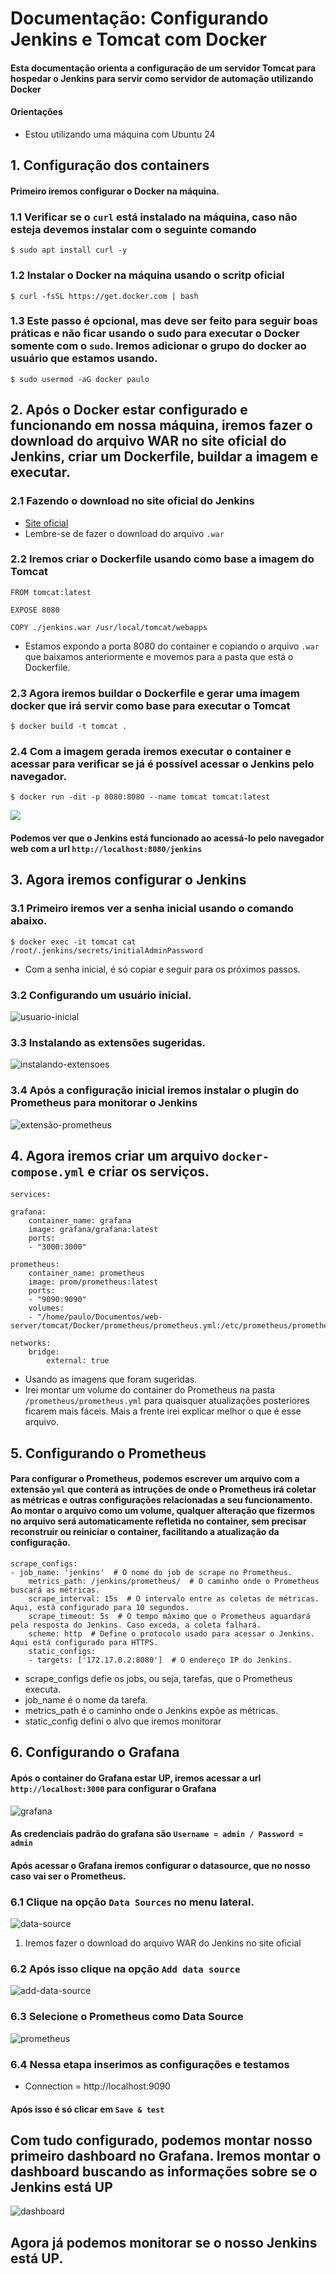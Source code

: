 # Documentação: Configurando Jenkins e Tomcat com Docker

#### Esta documentação orienta a configuração de um servidor Tomcat para hospedar o Jenkins para servir como servidor de automação utilizando Docker

#### Orientações

- Estou utilizando uma máquina com Ubuntu 24

## 1. Configuração dos containers

#### Primeiro iremos configurar o Docker na máquina.

### 1.1 Verificar se o `curl` está instalado na máquina, caso não esteja devemos instalar com o seguinte comando

    $ sudo apt install curl -y 

### 1.2 Instalar o Docker na máquina usando o scritp oficial 

    $ curl -fsSL https://get.docker.com | bash

### 1.3 Este passo é opcional, mas deve ser feito para seguir boas práticas e não ficar usando o sudo para executar o Docker somente com o `sudo`. Iremos adicionar o grupo do docker ao usuário que estamos usando.

    $ sudo usermod -aG docker paulo
 
## 2. Após o Docker estar configurado e funcionando em nossa máquina, iremos fazer o download do arquivo WAR no site oficial do Jenkins, criar um Dockerfile, buildar a imagem e executar.

### 2.1 Fazendo o download no site oficial do Jenkins

- [Site oficial](https://www.jenkins.io/download/)
- Lembre-se de fazer o download do arquivo `.war`

### 2.2 Iremos criar o Dockerfile usando como base a imagem do Tomcat

    FROM tomcat:latest

    EXPOSE 8080

    COPY ./jenkins.war /usr/local/tomcat/webapps

- Estamos expondo a porta 8080 do container e copiando o arquivo `.war` que baixamos anteriormente e movemos para a pasta que está o Dockerfile.

### 2.3 Agora iremos buildar o Dockerfile e gerar uma imagem docker que irá servir como base para executar o Tomcat

    $ docker build -t tomcat .

### 2.4 Com a imagem gerada iremos executar o container e acessar para verificar se já é possível acessar o Jenkins pelo navegador.

    $ docker run -dit -p 8080:8080 --name tomcat tomcat:latest

![](/tomcat/imagens/jenkins.png)

#### Podemos ver que o Jenkins está funcionado ao acessá-lo pelo navegador web com a url `http://localhost:8080/jenkins`

## 3. Agora iremos configurar o Jenkins

### 3.1 Primeiro iremos ver a senha inicial usando o comando abaixo.

    $ docker exec -it tomcat cat /root/.jenkins/secrets/initialAdminPassword

- Com a senha inicial, é só copiar e seguir para os próximos passos.

### 3.2 Configurando um usuário inicial.
![usuario-inicial](/tomcat/imagens/criar-usuario-jenkins.png)

### 3.3 Instalando as extensões sugeridas.
![instalando-extensoes](/tomcat/imagens/jenkins-configuracoes.png)

### 3.4 Após a configuração inicial iremos instalar o plugin do Prometheus para monitorar o Jenkins
![extensão-prometheus](/tomcat/imagens/extensao-prometheus.png)

## 4. Agora iremos criar um arquivo `docker-compose.yml` e criar os serviços.

    services:

    grafana:
        container_name: grafana 
        image: grafana/grafana:latest
        ports:
        - "3000:3000"

    prometheus:
        container_name: prometheus
        image: prom/prometheus:latest
        ports:
        - "9090:9090"
        volumes:
        - "/home/paulo/Documentos/web-server/tomcat/Docker/prometheus/prometheus.yml:/etc/prometheus/prometheus.yml"

    networks:
        bridge:
            external: true
    
- Usando as imagens que foram sugeridas.
- Irei montar um volume do container do Prometheus na pasta `/prometheus/prometheus.yml` para quaisquer atualizações posteriores ficarem mais fáceis. Mais a frente irei explicar melhor o que é esse arquivo.

## 5. Configurando o Prometheus

#### Para configurar o Prometheus, podemos escrever um arquivo com a extensão `yml` que conterá as intruções de onde o Prometheus irá coletar as métricas e outras configurações relacionadas a seu funcionamento. Ao montar o arquivo como um volume, qualquer alteração que fizermos no arquivo será automaticamente refletida no container, sem precisar reconstruir ou reiniciar o container, facilitando a atualização da configuração.

    scrape_configs:
    - job_name: 'jenkins'  # O nome do job de scrape no Prometheus.
        metrics_path: /jenkins/prometheus/  # O caminho onde o Prometheus buscará as métricas.
        scrape_interval: 15s  # O intervalo entre as coletas de métricas. Aqui, está configurado para 10 segundos.
        scrape_timeout: 5s  # O tempo máximo que o Prometheus aguardará pela resposta do Jenkins. Caso exceda, a coleta falhará.
        scheme: http  # Define o protocolo usado para acessar o Jenkins. Aqui está configurado para HTTPS.
        static_configs:
        - targets: ['172.17.0.2:8080']  # O endereço IP do Jenkins.


- scrape_configs defie os jobs, ou seja, tarefas, que o Prometheus executa.
- job_name é o nome da tarefa.
- metrics_path é o caminho onde o Jenkins expõe as métricas. 
- static_config defini o alvo que iremos monitorar


## 6. Configurando o Grafana

#### Após o container do Grafana estar UP, iremos acessar a url `http://localhost:3000` para configurar o Grafana

![grafana](/tomcat/imagens/grafana.png)

#### As credenciais padrão do grafana são `Username = admin / Password = admin`

#### Após acessar o Grafana iremos configurar o datasource, que no nosso caso vai ser o Prometheus.

### 6.1 Clique na opção `Data Sources` no menu lateral.
![data-source](/tomcat/imagens/data-source.png)
1. Iremos fazer o download do arquivo WAR do Jenkins no site oficial

### 6.2 Após isso clique na opção ` Add data source `
![add-data-source](/tomcat/imagens/add-data-source.png)

### 6.3 Selecione o Prometheus como Data Source
![prometheus](/tomcat/imagens/prom-data.png)

### 6.4 Nessa etapa inserimos as configurações e testamos

- Connection = http://localhost:9090

#### Após isso é só clicar em `Save & test`

## Com tudo configurado, podemos montar nosso primeiro dashboard no Grafana. Iremos montar o dashboard buscando as informações sobre se o Jenkins está UP
![dashboard](/tomcat/imagens/primeiro-dashboard.png)
## Agora já podemos monitorar se o nosso Jenkins está UP.